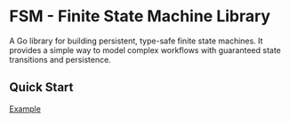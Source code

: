 # FSM - Finite State Machine Library

A Go library for building persistent, type-safe finite state machines. It provides a simple way to model complex workflows with guaranteed state transitions and persistence.

## Quick Start

[Example](https://github.com/egoodhall/fsm/blob/58ba33b93beb46c46d131c97680d014729c606bc/example/main.go#L12-L70)

